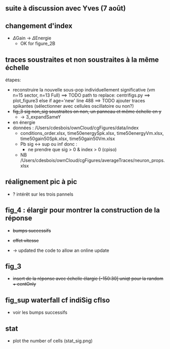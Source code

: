 ## suite à discussion avec Yves (7 août)

## changement d'index

- $\Delta$Gain -> $\Delta$Energie
  - OK for figure_2B

## traces soustraites et non soustraites à la même échelle

étapes: 

- reconstruire la nouvelle sous-pop individuellement significative (vm n=15 sector, n=13 Full)
  ==> TODO path to replace: centrifigs.py ==> plot_figure3 else if age='new' line 488 
  ==> TODO ajouter traces spikantes (sélectionner avec cellules oscillatoire ou non?)
- ~~fig_3 sig non_sig soustraites on non, un panneau et même échelle en y~~
  - -> 3_expandSameY
- en énergie
- données : /Users/cdesbois/ownCloud/cgFigures/data/index
  - conditions_order.xlsx, time50energySpk.xlsx, time50energyVm.xlsx, time50gain50Spk.xlsx, time50gain50Vm.xlsx
  - Pb sig <-> sup ou inf donc : 
    - ne prendre que sig > 0 & index > 0 (cpiso)
  - NB /Users/cdesbois/ownCloud/cgFigures/averageTraces/neuron_props.xlsx

## réalignement pic à pic

- ? intérêt sur les trois pannels

## fig_4 : élargir pour montrer la construction de la réponse

- ~~bumps successifs~~

- ~~effet vitesse~~
- ->  updated the code to allow an online update

## fig_3 

- ~~insert de la réponse avec échelle élargie [-150:30] uniqt pour la random + centOnly~~

## fig_sup waterfall cf indiSig cfIso

- voir les bumps successifs



## stat
- plot the number of cells (stat_sig.png) 

